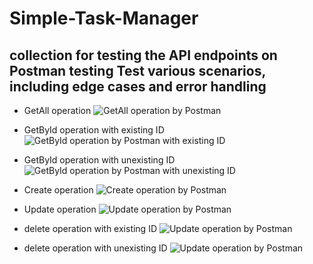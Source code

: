 # Simple-Task-Manager



## collection for testing the API endpoints on Postman testing Test various scenarios, including edge cases and error handling

- GetAll operation 
![GetAll operation by Postman ]("../blob/main/Images/gitAll.png)

- GetById operation with existing ID 
![GetById operation by Postman with existing ID ]("C:\Users\ASUS\Pictures\Screenshots\getById.png")

- GetById operation with unexisting ID 
![GetById operation by Postman with unexisting ID ]("C:\Users\ASUS\Pictures\Screenshots\getByIdWrong.png")

- Create operation 
![Create operation by Postman  ]("C:\Users\ASUS\Pictures\Screenshots\create.png")

- Update operation 
![Update operation by Postman  ]("C:\Users\ASUS\Pictures\Screenshots\update.png")

- delete operation with existing ID 
![Update operation by Postman  ]("C:\Users\ASUS\Pictures\Screenshots\delete2.png")

- delete operation with unexisting ID 
![Update operation by Postman  ]("C:\Users\ASUS\Pictures\Screenshots\delete1.png")



